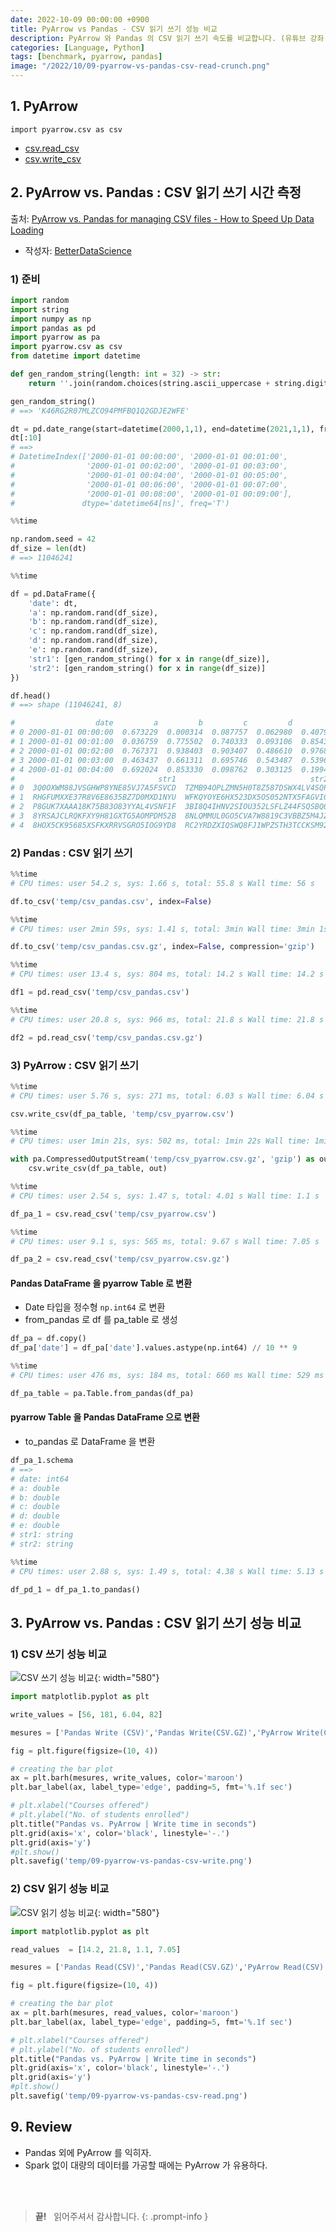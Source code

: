 ```yaml
---
date: 2022-10-09 00:00:00 +0900
title: PyArrow vs Pandas - CSV 읽기 쓰기 성능 비교
description: PyArrow 와 Pandas 의 CSV 읽기 쓰기 속도를 비교합니다. (유튜브 강좌 따라하기)
categories: [Language, Python]
tags: [benchmark, pyarrow, pandas]
image: "/2022/10/09-pyarrow-vs-pandas-csv-read-crunch.png"
---
```


## 1. PyArrow

`import pyarrow.csv as csv`

- [csv.read_csv](https://arrow.apache.org/docs/python/generated/pyarrow.csv.read_csv.html)
- [csv.write_csv](https://arrow.apache.org/docs/python/generated/pyarrow.csv.write_csv.html)

## 2. PyArrow vs. Pandas : CSV 읽기 쓰기 시간 측정

출처: [PyArrow vs. Pandas for managing CSV files - How to Speed Up Data Loading](https://www.youtube.com/watch?v=gFd4I1oXG8E)

- 작성자: [BetterDataScience](https://www.youtube.com/c/BetterDataScience)

### 1) 준비

```python
import random
import string
import numpy as np
import pandas as pd
import pyarrow as pa
import pyarrow.csv as csv
from datetime import datetime

def gen_random_string(length: int = 32) -> str:
    return ''.join(random.choices(string.ascii_uppercase + string.digits, k=length))

gen_random_string()
# ==> 'K46RG2R07MLZCO94PMFBQ1Q2GDJE2WFE'

dt = pd.date_range(start=datetime(2000,1,1), end=datetime(2021,1,1), freq='min')
dt[:10]
# ==> 
# DatetimeIndex(['2000-01-01 00:00:00', '2000-01-01 00:01:00',
#                '2000-01-01 00:02:00', '2000-01-01 00:03:00',
#                '2000-01-01 00:04:00', '2000-01-01 00:05:00',
#                '2000-01-01 00:06:00', '2000-01-01 00:07:00',
#                '2000-01-01 00:08:00', '2000-01-01 00:09:00'],
#               dtype='datetime64[ns]', freq='T')

%%time

np.random.seed = 42
df_size = len(dt)
# ==> 11046241

%%time

df = pd.DataFrame({
    'date': dt,
    'a': np.random.rand(df_size),
    'b': np.random.rand(df_size),
    'c': np.random.rand(df_size),
    'd': np.random.rand(df_size),
    'e': np.random.rand(df_size),
    'str1': [gen_random_string() for x in range(df_size)],
    'str2': [gen_random_string() for x in range(df_size)]
})

df.head()
# ==> shape (11046241, 8)

#                  date         a         b         c         d         e  \
# 0 2000-01-01 00:00:00  0.673229  0.000314  0.087757  0.062980  0.407930   
# 1 2000-01-01 00:01:00  0.036759  0.775502  0.740333  0.093106  0.854366   
# 2 2000-01-01 00:02:00  0.767371  0.938403  0.903407  0.486610  0.976815   
# 3 2000-01-01 00:03:00  0.463437  0.661311  0.695746  0.543487  0.539629   
# 4 2000-01-01 00:04:00  0.692024  0.853330  0.098762  0.303125  0.199427   
#                                str1                              str2  
# 0  3Q0OXWM88JVSGHWP8YNE85VJ7A5FSVCD  TZMB94OPLZMN5H0T8Z587DSWX4LV4SQP  
# 1  RHGFUMXXE37R8V6E8635BZ7D0MXD1NYU  WFKQYOYE6HX523DX5OS052NTX5FAGVIG  
# 2  P8GUK7XAAA18K75B83O83YYAL4VSNF1F  3BI8Q4IHNV2SIOU352LSFLZ44FSQSBQ0  
# 3  8YRSAJCLRQKFXY9H81GXTG5AOMPDM52B  8NLQMMUL0GO5CVA7W8819C3VBBZ5M4JZ  
# 4  8HOX5CK95685XSFKXRRVSGRO5IOG9YD8  RC2YRDZXIQSWQ8FJ1WPZSTH3TCCKSM92  
```

### 2) Pandas : CSV 읽기 쓰기

```python
%%time
# CPU times: user 54.2 s, sys: 1.66 s, total: 55.8 s Wall time: 56 s

df.to_csv('temp/csv_pandas.csv', index=False)

%%time
# CPU times: user 2min 59s, sys: 1.41 s, total: 3min Wall time: 3min 1s

df.to_csv('temp/csv_pandas.csv.gz', index=False, compression='gzip')

%%time
# CPU times: user 13.4 s, sys: 804 ms, total: 14.2 s Wall time: 14.2 s

df1 = pd.read_csv('temp/csv_pandas.csv')

%%time
# CPU times: user 20.8 s, sys: 966 ms, total: 21.8 s Wall time: 21.8 s

df2 = pd.read_csv('temp/csv_pandas.csv.gz')
```

### 3) PyArrow : CSV 읽기 쓰기

```python
%%time
# CPU times: user 5.76 s, sys: 271 ms, total: 6.03 s Wall time: 6.04 s

csv.write_csv(df_pa_table, 'temp/csv_pyarrow.csv')

%%time
# CPU times: user 1min 21s, sys: 502 ms, total: 1min 22s Wall time: 1min 22s

with pa.CompressedOutputStream('temp/csv_pyarrow.csv.gz', 'gzip') as out:
    csv.write_csv(df_pa_table, out)

%%time
# CPU times: user 2.54 s, sys: 1.47 s, total: 4.01 s Wall time: 1.1 s

df_pa_1 = csv.read_csv('temp/csv_pyarrow.csv')

%%time
# CPU times: user 9.1 s, sys: 565 ms, total: 9.67 s Wall time: 7.05 s

df_pa_2 = csv.read_csv('temp/csv_pyarrow.csv.gz')
```

#### Pandas DataFrame 을 pyarrow Table 로 변환

- Date 타입을 정수형 `np.int64` 로 변환
- from_pandas 로 df 를 pa_table 로 생성

```python
df_pa = df.copy()
df_pa['date'] = df_pa['date'].values.astype(np.int64) // 10 ** 9

%%time
# CPU times: user 476 ms, sys: 184 ms, total: 660 ms Wall time: 529 ms

df_pa_table = pa.Table.from_pandas(df_pa)
```

#### pyarrow Table 을 Pandas DataFrame 으로 변환

- to_pandas 로 DataFrame 을 변환

```python
df_pa_1.schema
# ==>
# date: int64
# a: double
# b: double
# c: double
# d: double
# e: double
# str1: string
# str2: string

%%time
# CPU times: user 2.88 s, sys: 1.49 s, total: 4.38 s Wall time: 5.13 s

df_pd_1 = df_pa_1.to_pandas()
```

## 3. PyArrow vs. Pandas : CSV 읽기 쓰기 성능 비교

### 1) CSV 쓰기 성능 비교

![CSV 쓰기 성능 비교](/2022/10/09-pyarrow-vs-pandas-csv-write-crunch.png){: width="580"}

```python
import matplotlib.pyplot as plt

write_values = [56, 181, 6.04, 82]

mesures = ['Pandas Write (CSV)','Pandas Write(CSV.GZ)','PyArrow Write(CSV)','PyArrow Write(CSV.GZ)']

fig = plt.figure(figsize=(10, 4))

# creating the bar plot
ax = plt.barh(mesures, write_values, color='maroon')
plt.bar_label(ax, label_type='edge', padding=5, fmt='%.1f sec')

# plt.xlabel("Courses offered")
# plt.ylabel("No. of students enrolled")
plt.title("Pandas vs. PyArrow | Write time in seconds")
plt.grid(axis='x', color='black', linestyle='-.')
plt.grid(axis='y')
#plt.show()
plt.savefig('temp/09-pyarrow-vs-pandas-csv-write.png')
```

### 2) CSV 읽기 성능 비교

![CSV 읽기 성능 비교](/2022/10/09-pyarrow-vs-pandas-csv-read-crunch.png){: width="580"}

```python
import matplotlib.pyplot as plt

read_values  = [14.2, 21.8, 1.1, 7.05]

mesures = ['Pandas Read(CSV)','Pandas Read(CSV.GZ)','PyArrow Read(CSV)','PyArrow Read(CSV.GZ)']

fig = plt.figure(figsize=(10, 4))

# creating the bar plot
ax = plt.barh(mesures, read_values, color='maroon')
plt.bar_label(ax, label_type='edge', padding=5, fmt='%.1f sec')

# plt.xlabel("Courses offered")
# plt.ylabel("No. of students enrolled")
plt.title("Pandas vs. PyArrow | Write time in seconds")
plt.grid(axis='x', color='black', linestyle='-.')
plt.grid(axis='y')
#plt.show()
plt.savefig('temp/09-pyarrow-vs-pandas-csv-read.png')
```

## 9. Review

- Pandas 외에 PyArrow 를 익히자.
- Spark 없이 대량의 데이터를 가공할 때에는 PyArrow 가 유용하다.

&nbsp; <br />
&nbsp; <br />

> **끝!** &nbsp; 읽어주셔서 감사합니다.
{: .prompt-info }